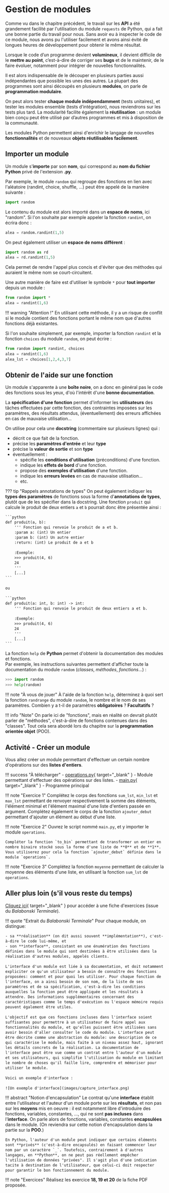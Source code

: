 # Gestion de modules

Comme vu dans le chapitre précédent, le travail sur les **API** a été grandement facilité par l'utilisation du module `requests` de Python, qui a fait une bonne partie du travail pour nous. Sans avoir eu à inspecter le code de ce module, nous avons pu l'utiliser facilement et avons ainsi évité de longues heures de développement pour obtenir le même résultat.

Lorsque le code d’un programme devient **volumineux**, il devient difficile de le **mettre au point**, c’est-à-dire de corriger ses **bugs** et de le maintenir, de le faire évoluer, notamment pour intégrer de nouvelles fonctionnalités.

Il est alors indispensable de le découper en plusieurs parties aussi indépendantes que possible les unes des autres. La plupart des programmes sont ainsi découpés en plusieurs **modules**, on parle de **programmation modulaire**.

On peut alors tester **chaque module indépendamment** (tests unitaires), et tester les modules ensemble (tests d’intégration), nous reviendrons sur les tests plus tard. La modularité facilite également la **réutilisation** : un module bien conçu peut être utilisé par d’autres programmes et mis à disposition de la communauté.

Les modules Python permettent ainsi d'enrichir le langage de nouvelles **fonctionnalités** et de nouveaux **objets réutilisables facilement**.

## Importer un module

Un module s'**importe** par son **nom**, qui correspond au **nom du fichier Python** privé de l'extension **.py**.

Par exemple, le module `random` qui regroupe des fonctions en lien avec l'aléatoire (randint, choice, shuffle, ...) peut être appelé de la manière suivante :

```python
import random
```

Le contenu du module est alors importé dans un **espace de noms**, ici "random". Si l'on souhaite par exemple appeler la fonction `randint`, on écrira donc :

```python
alea = random.randint(1,5)
```

On peut également utiliser un **espace de noms différent** :

```python
import random as rd
alea = rd.randint(1,5)
```
Cela permet de rendre l'appel plus concis et d'éviter que des méthodes qui auraient le même nom se court-circuitent.

Une autre manière de faire est d'utiliser le symbole `*` pour **tout importer** depuis un module :

```python
from random import *
alea = randint(1,6)
```

!!! warning "Attention !"
    En utilisant cette méthode, il y a un risque de conflit si le module contient des fonctions portant le même nom que d'autres fonctions déjà existantes.

Si l'on souhaite simplement, par exemple, importer la fonction `randint` et la fonction `choices` du module `random`, on peut écrire :

```python
from random import randint, choices
alea = randint(1,6)
alea_lst = choices[1,2,4,3,7]
```

## Obtenir de l'aide sur une fonction

Un module s'apparente à une **boîte noire**, on a donc en général pas le code des fonctions sous les yeux, d'où l'intérêt d'une **bonne documentation**.

La **spécification d'une fonction** permet d'informer les **utilisateurs** des tâches effectuées par cette fonction, des contraintes imposées sur les paramètres, des résultats attendus, (éventuellement) des erreurs affichées en cas de mauvaise utilisation...

On utilise pour cela une **docstring** (commentaire sur plusieurs lignes) qui :

* décrit ce que fait de la fonction.
* précise les **paramètres d'entrée** et leur **type**
* précise la **valeur de sortie** et son **type**
* éventuellement :
    * spécifie les **conditions d'utilisation** (préconditions) d'une fonction.
    * indique les **effets de bord** d'une fonction.
    * propose des **exemples d'utilisation** d'une fonction.
    * indique les **erreurs levées** en cas de mauvaise utilisation...
    * etc.

??? tip "Rappels annotations de types"
    On peut également indiquer les **types des paramètres** de fonctions sous la forme d'**annotations de types**, plutôt que de les spécifier dans la docstring. Une fonction `produit` qui calcule le produit de deux entiers `a` et `b` pourrait donc être présentée ainsi :

    ```python
    def produit(a, b):
        ''' Fonction qui renvoie le produit de a et b.
        :param a: (int) Un entier
        :param b: (int) Un autre entier
        :return: (int) Le produit de a et b
        
        :Exemple:
        >>> produit(4, 6)
        24
        '''
        [...]
    ```

    ou

    ```python
    def produit(a: int, b: int) -> int:
        ''' Fonction qui renvoie le produit de deux entiers a et b.
        
        :Exemple:
        >>> produit(4, 6)
        24
        '''
        [...]
    ```

La fonction `help` de **Python** permet d'obtenir la documentation des modules et fonctions.  
Par exemple, les instructions suivantes permettent d'afficher toute la documentation du module `random` (*classes*, *méthodes*, *fonctions*...) :

```python
>>> import random
>>> help(random)
```

!!! note "À vous de jouer"
    À l'aide de la fonction `help`, déterminez à quoi sert la fonction `randrange` du module `random`, le nombre et le nom de ses paramètres. Combien y a t-il de paramètres **obligatoires** ? **Facultatifs** ?

!!! info "Note"
    On parle ici de "fonctions", mais en réalité on devrait plutôt parler de "méthodes", c'est-à-dire de fonctions contenues dans des "classes". Tout cela sera abordé lors du chapitre sur la **programmation orientée objet** (POO).


## Activité - Créer un module

Vous allez créer un module permettant d'effectuer un certain nombre d'opérations sur des **listes d'entiers**.

!!! success "À télécharger"
    - [operations.py](src/operations.py){ target="_blank" } - Module permettant d'effectuer des opérations sur des listes.
    - [main.py](src/main.py){ target="_blank" } - Programme principal

!!! note "Exercice 1"
    Complétez le corps des fonctions `sum_lst`, `min_lst` et `max_lst` permettant de renvoyer respectivement la somme des éléments, l'élément minimal et l'élément maximal d'une liste d'entiers passée en argument. Complétez également le corps de la fonction `ajouter_debut` permettant d'ajouter un élément au début d'une liste.

!!! note "Exercice 2"
    Ouvrez le script nommé `main.py`, et y importer le module `operations`.

    Compléter la fonction `to_bin` permettant de transformer un entier en nombre binaire stocké sous la forme d'une liste de **0** et de **1**. Vous utiliserez pour cela la fonction `ajouter_debut` définie dans le module `operations`.

!!! note "Exercice 3"
    Complétez la fonction `moyenne` permettant de calculer la moyenne des éléments d'une liste, en utilisant la fonction `sum_lst` de `operations`.

## Aller plus loin (s'il vous reste du temps)

[Cliquez ici](pdf/exercices_supplementaires.pdf){ target="_blank" } pour accéder à une fiche d'exercices (issue du *Balabonski Terminale*).

!!! quote "Extrait du *Balabonski Terminale*"
    Pour chaque module, on distingue:

    - sa **réalisation** (on dit aussi souvent **implémentation**), c'est-à-dire le code lui-même, et 
    - son **interface**, consistant en une énumération des fonctions définies dans le module qui sont destinées à être utilisées dans la réalisation d'autres modules, appelés clients. 

    L'interface d'un module est liée à sa documentation, et doit notamment expliciter ce qu'un utilisateur a besoin de connaître des fonctions proposées: comment et pour quoi les utiliser. Pour chaque fonction de l'interface, on a ainsi besoin de son nom, de la liste de ses paramètres et de sa spécification, c'est-à-dire les conditions auxquelles la fonction peut être appliquée et les résultats à attendre. Des informations supplémentaires concernant des caractéristiques comme le temps d'exécution ou l'espace mémoire requis peuvent également être utiles.

    L'objectif est que ces fonctions incluses dans l'interface soient suffisantes pour permettre à un utilisateur de faire appel aux fonctionnalités du module, et qu'elles puissent être utilisées sans avoir besoin d'aller consulter le code du module. L'interface peut être décrite comme une abstraction du module: une description de ce qui caractérise le module, mais faite à un niveau assez haut, ignorant les détails concrets de la réalisation. La documentation de l'interface peut être vue comme un contrat entre l'auteur d'un module et ses utilisateurs, qui simplifie l'utilisation du module en limitant le nombre de choses qu'il faille lire, comprendre et mémoriser pour utiliser le module.

    Voici un exemple d'interface :

    ![Un exemple d'interface](images/capture_interface.png)

!!! abstract "Notion d'encapsulation"
    Le contrat qu'une **interface** établit entre l'utilisateur et l'auteur d'un module porte sur les **résultats**, et non pas sur les **moyens** mis en oeuvre : il est notamment libre d'introduire des fonctions, variables, constantes, ..., qui ne sont **pas incluses** dans l'**interface**. On parle alors de fonctions, variables, constantes **encapsulées** dans le module. (On reviendra sur cette notion d'encapsulation dans la partie sur la **POO**.)

    En Python, l'auteur d'un module peut indiquer que certains éléments sont **privés** (c'est-à-dire encapsulés) en faisant commencer leur nom par un caractère `_`. Toutefois, contrairement à d'autres langages, en **Python**, on ne peut pas réellement empêcher l'utilisation de données "privées". Il s'agit plus d'une indication tacite à destination de l'utilisateur, que celui-ci doit respecter pour garantir le bon fonctionnement du module.

!!! note "Exercices"
    Réalisez les exercice **18, 19 et 20** de la fiche PDF proposée.